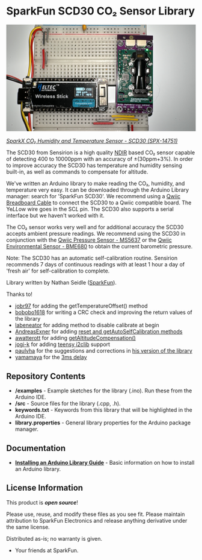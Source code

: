 SparkFun SCD30 CO₂ Sensor Library
===========================================================

![SparkFun SCD30 CO₂ Sensor](Image/IMG_1021.JPG)

[*SparkX CO₂ Humidity and Temperature Sensor - SCD30 (SPX-14751)*](https://www.sparkfun.com/products/14751)

The SCD30 from Sensirion is a high quality [NDIR](https://en.wikipedia.org/wiki/Nondispersive_infrared_sensor) based CO₂ sensor capable of detecting 400 to 10000ppm with an accuracy of ±(30ppm+3%). In order to improve accuracy the SCD30 has temperature and humidity sensing built-in, as well as commands to compensate for altitude.

We've written an Arduino library to make reading the CO₂, humidity, and temperature very easy. It can be downloaded through the Arduino Library manager: search for 'SparkFun SCD30'. We recommend using a [Qwiic Breadboard Cable](https://www.sparkfun.com/products/14425) to connect the SCD30 to a Qwiic compatible board. The Ye*LL*ow wire goes in the SC*L* pin. The SCD30 also supports a serial interface but we haven't worked with it.

The CO₂ sensor works very well and for additional accuracy the SCD30 accepts ambient pressure readings. We recommend using the SCD30 in conjunction with the [Qwiic Pressure Sensor - MS5637](https://www.sparkfun.com/products/14688) or the [Qwiic Environmental Sensor - BME680](https://www.sparkfun.com/products/14570) to obtain the current barometric pressure.

Note: The SCD30 has an automatic self-calibration routine. Sensirion recommends 7 days of continuous readings with at least 1 hour a day of 'fresh air' for self-calibration to complete.

Library written by Nathan Seidle ([SparkFun](http://www.sparkfun.com)).

Thanks to!

* [jobr97](https://github.com/jobr97) for adding the getTemperatureOffset() method
* [bobobo1618](https://github.com/bobobo1618) for writing a CRC check and improving the return values of the library
* [labeneator](https://github.com/labeneator) for adding method to disable calibrate at begin
* [AndreasExner](https://github.com/AndreasExner) for adding [reset and getAutoSelfCalibration methods](https://github.com/sparkfun/SparkFun_SCD30_Arduino_Library/pull/17)
* [awatterott](https://github.com/awatterott) for adding [getAltitudeCompensation()](https://github.com/sparkfun/SparkFun_SCD30_Arduino_Library/pull/18)
* [jogi-k](https://github.com/jogi-k) for adding [teensy i2clib](https://github.com/sparkfun/SparkFun_SCD30_Arduino_Library/pull/19) support
* [paulvha](https://github.com/paulvha) for the suggestions and corrections in [his version of the library](https://github.com/paulvha/scd30)
* [yamamaya](https://github.com/yamamaya) for the [3ms delay](https://github.com/sparkfun/SparkFun_SCD30_Arduino_Library/pull/24)

Repository Contents
-------------------

* **/examples** - Example sketches for the library (.ino). Run these from the Arduino IDE.
* **/src** - Source files for the library (.cpp, .h).
* **keywords.txt** - Keywords from this library that will be highlighted in the Arduino IDE.
* **library.properties** - General library properties for the Arduino package manager.

Documentation
--------------

* **[Installing an Arduino Library Guide](https://learn.sparkfun.com/tutorials/installing-an-arduino-library)** - Basic information on how to install an Arduino library.

License Information
-------------------

This product is _**open source**_!

Please use, reuse, and modify these files as you see fit. Please maintain attribution to SparkFun Electronics and release anything derivative under the same license.

Distributed as-is; no warranty is given.

- Your friends at SparkFun.
